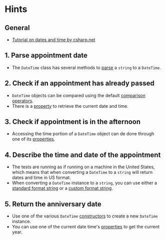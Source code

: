 # Hints

## General

- [Tutorial on dates and time by csharp.net][csharp.net-datetimes-working-with-datetimes-time]

## 1. Parse appointment date

- The `DateTime` class has several methods to [parse][docs.microsoft.com_parsing-date] a `string` to a `DateTime`.

## 2. Check if an appointment has already passed

- `DateTime` objects can be compared using the default [comparison operators][docs.microsoft.com_datetime-operators].
- There is a [property][docs.microsoft.com_datetime-properties] to retrieve the current date and time.

## 3. Check if appointment is in the afternoon

- Accessing the time portion of a `DateTime` object can de done through one of its [properties][docs.microsoft.com_datetime-properties].

## 4. Describe the time and date of the appointment

- The tests are running as if running on a machine in the United States, which means that when converting a `DateTime` to a `string` will return dates and time in US format.
- When converting a `DateTime` instance to a `string`, you can use either a [standard format string][docs.microsoft.com_standard-date-and-time-format-strings] or a [custom format string][docs.microsoft.com_custom-date-and-time-format-strings].

## 5. Return the anniversary date

- Use one of the various `DateTime` [constructors][constructors] to create a new `DateTime` instance.
- You can use one of the current date time's [properties][docs.microsoft.com_datetime-properties] to get the current year.

[docs.microsoft.com_parsing-date]: https://docs.microsoft.com/en-us/dotnet/standard/base-types/parsing-datetime
[docs.microsoft.com_datetime-operators]: https://docs.microsoft.com/en-us/dotnet/api/system.datetime
[docs.microsoft.com_datetime-properties]: https://docs.microsoft.com/en-us/dotnet/api/system.datetime
[docs.microsoft.com_standard-date-and-time-format-strings]: https://docs.microsoft.com/en-us/dotnet/standard/base-types/standard-date-and-time-format-strings
[docs.microsoft.com_custom-date-and-time-format-strings]: https://docs.microsoft.com/en-us/dotnet/standard/base-types/custom-date-and-time-format-strings
[csharp.net-datetimes-working-with-datetimes-time]: https://csharp.net-tutorials.com/data-types/working-with-dates-time//
[constructors]: https://docs.microsoft.com/en-us/dotnet/api/system.datetime